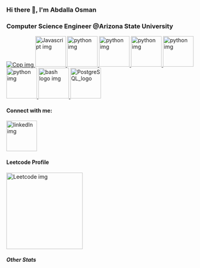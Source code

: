 
<!-- Below is my title introduction -->
### Hi there 👋, I'm Abdalla Osman

<!-- Next is my categories on who I want to be introduced as -->
### Computer Science Engineer @Arizona State University
<!--Next section is the things I'm good at-->
<a href="https://gcc.gnu.org/">
<picture>
 <source media="(prefers-color-scheme: dark)" srcset="https://upload.wikimedia.org/wikipedia/commons/thumb/1/18/ISO_C%2B%2B_Logo.svg/80px-ISO_C%2B%2B_Logo.svg.png">
 <source media="(prefers-color-scheme: light)" srcset="[YOUR-LIGHTMODE-IMAGE](https://upload.wikimedia.org/wikipedia/commons/thumb/1/18/ISO_C%2B%2B_Logo.svg/80px-ISO_C%2B%2B_Logo.svg.png)">
 <img alt="Cpp img" src="[YOUR-DEFAULT-IMAGE](https://www.pikpng.com/pngl/m/469-4698781_learning-c-programming-4-c-logo-svg-clipart.png)">
</picture>
</a>
<a href="https://www.javascript.com/">
<picture>
 <source media="(prefers-color-scheme: dark)" srcset="https://upload.wikimedia.org/wikipedia/commons/6/6a/JavaScript-logo.png" width = "80px">
 <source media="(prefers-color-scheme: light)" srcset="https://upload.wikimedia.org/wikipedia/commons/6/6a/JavaScript-logo.png" width = "80px">
 <img alt="Javascript img" src="[YOUR-DEFAULT-IMAGE](https://upload.wikimedia.org/wikipedia/commons/6/6a/JavaScript-logo.png)">
</picture>
</a>
<a href="https://www.python.org/">
<picture>
 <source media="(prefers-color-scheme: dark)" srcset="https://upload.wikimedia.org/wikipedia/commons/thumb/c/c3/Python-logo-notext.svg/640px-Python-logo-notext.svg.png" width = "80px">
 <source media="(prefers-color-scheme: light)" srcset="https://upload.wikimedia.org/wikipedia/commons/thumb/c/c3/Python-logo-notext.svg/640px-Python-logo-notext.svg.png" width = "80px">
 <img alt="python img" src="https://upload.wikimedia.org/wikipedia/commons/thumb/c/c3/Python-logo-notext.svg/640px-Python-logo-notext.svg.png">
</picture>
</a>
<a href="https://www.linux.org/">
<picture>
 <source media="(prefers-color-scheme: dark)" srcset="https://upload.wikimedia.org/wikipedia/commons/thumb/3/35/Tux.svg/1200px-Tux.svg.png" width = "80px">
 <source media="(prefers-color-scheme: light)" srcset="https://upload.wikimedia.org/wikipedia/commons/thumb/3/35/Tux.svg/1200px-Tux.svg.png" width = "80px">
 <img alt="python img" src="https://upload.wikimedia.org/wikipedia/commons/thumb/3/35/Tux.svg/1200px-Tux.svg.png">
</picture>
</a>
<a href="https://www.vim.org/">
<picture>
 <source media="(prefers-color-scheme: dark)" srcset="https://upload.wikimedia.org/wikipedia/commons/thumb/9/9f/Vimlogo.svg/1200px-Vimlogo.svg.png" width = "80px">
 <source media="(prefers-color-scheme: light)" srcset="https://upload.wikimedia.org/wikipedia/commons/thumb/9/9f/Vimlogo.svg/1200px-Vimlogo.svg.png" width = "80px">
 <img alt="python img" src="https://upload.wikimedia.org/wikipedia/commons/thumb/9/9f/Vimlogo.svg/1200px-Vimlogo.svg.png">
</picture>
</a>

</a>
<a href="https://www.vmware.com/">
<picture>
 <source media="(prefers-color-scheme: dark)" srcset="https://upload.wikimedia.org/wikipedia/commons/thumb/5/5a/Vmware_workstation_16_icon.svg/800px-Vmware_workstation_16_icon.svg.png" width = "80px">
 <source media="(prefers-color-scheme: light)" srcset="https://upload.wikimedia.org/wikipedia/commons/thumb/5/5a/Vmware_workstation_16_icon.svg/800px-Vmware_workstation_16_icon.svg.png" width = "80px">
 <img alt="python img" src="https://upload.wikimedia.org/wikipedia/commons/thumb/5/5a/Vmware_workstation_16_icon.svg/800px-Vmware_workstation_16_icon.svg.png">
</picture>
</a>

</a>
<a href="https://neovim.io/doc/">
<picture>
 <source media="(prefers-color-scheme: dark)" srcset="https://upload.wikimedia.org/wikipedia/commons/thumb/3/3a/Neovim-mark.svg/1200px-Neovim-mark.svg.png" width = "80px">
 <source media="(prefers-color-scheme: light)" srcset="https://upload.wikimedia.org/wikipedia/commons/thumb/3/3a/Neovim-mark.svg/1200px-Neovim-mark.svg.png" width = "80px">
 <img alt="python img" src="https://upload.wikimedia.org/wikipedia/commons/thumb/3/3a/Neovim-mark.svg/1200px-Neovim-mark.svg.png">
</picture>
</a>

</a>
<a href="https://www.gnu.org/software/bash/manual/bash.html">
<picture>
 <source media="(prefers-color-scheme: dark)" srcset="https://upload.wikimedia.org/wikipedia/commons/8/83/The_GNU_logo.png" width = "80px">
 <source media="(prefers-color-scheme: light)" srcset="https://upload.wikimedia.org/wikipedia/commons/8/83/The_GNU_logo.png" width = "80px">
 <img alt="bash logo img" src="https://banner2.cleanpng.com/20180705/txh/kisspng-bash-shell-script-command-line-interface-z-shell-5b3df571eaf1a4.5375084915307871859623.jpg">
</picture>
</a>





</a>
<a href="https://www.postgresql.org/docs/current/pgcrypto.html">
<picture>
 <source media="(prefers-color-scheme: dark)" srcset="https://postgresconf.org/system/conferences/logos/000/000/006/original/PostgreSQL_logo.3colors.540x557.png
" width = "80px">
 <source media="(prefers-color-scheme: light)" srcset="https://postgresconf.org/system/conferences/logos/000/000/006/original/PostgreSQL_logo.3colors.540x557.png
" width = "80px">
 <img alt="PostgreSQL_logo" src="https://postgresconf.org/system/conferences/logos/000/000/006/original/PostgreSQL_logo.3colors.540x557.png" width = "80px">
</picture>
</a>





<!-- below is the connect with me tittle -->
#### Connect with me:

<!-- After that is the images of the resources to connect with me -->
<a href="https://www.linkedin.com/in/abdalla-osman-b3178923b/">
<picture>
 <source media="(prefers-color-scheme: dark)" srcset="https://upload.wikimedia.org/wikipedia/commons/thumb/c/ca/LinkedIn_logo_initials.png/640px-LinkedIn_logo_initials.png" width = "80px">
 <source media="(prefers-color-scheme: light)" srcset="https://upload.wikimedia.org/wikipedia/commons/thumb/c/ca/LinkedIn_logo_initials.png/640px-LinkedIn_logo_initials.png" width = "80px">
 <img alt="linkedIn img" src="https://upload.wikimedia.org/wikipedia/commons/thumb/c/ca/LinkedIn_logo_initials.png/640px-LinkedIn_logo_initials.png">
</picture>
</a>

#### Leetcode Profile



<a href="https://leetcode.com/u/Abdalla_Osman/">
<picture>
 <source media="(prefers-color-scheme: dark)" srcset="https://upload.wikimedia.org/wikipedia/commons/c/c2/LeetCode_Logo_2.png" width = "200px">
 <source media="(prefers-color-scheme: light)" srcset="https://upload.wikimedia.org/wikipedia/commons/thumb/0/0a/LeetCode_Logo_black_with_text.svg/1280px-LeetCode_Logo_black_with_text.svg.png" width = "200px">
 <img alt="Leetcode img" src="https://image.pngaaa.com/118/4868118-middle.png">
</picture>
</a>

##### Other Stats
<!--
**AOsman29/AOsman29** is a ✨ _special_ ✨ repository because its `README.md` (this file) appears on your GitHub profile.

Here are some ideas to get you started:





- 🔭 I’m currently working on ...
- 🌱 I’m currently learning ...
- 👯 I’m looking to collaborate on ...
- 🤔 I’m looking for help with ...
- 💬 Ask me about ...
- 📫 How to reach me: ...
- 😄 Pronouns: ...
- ⚡ Fun fact: ...
-->
